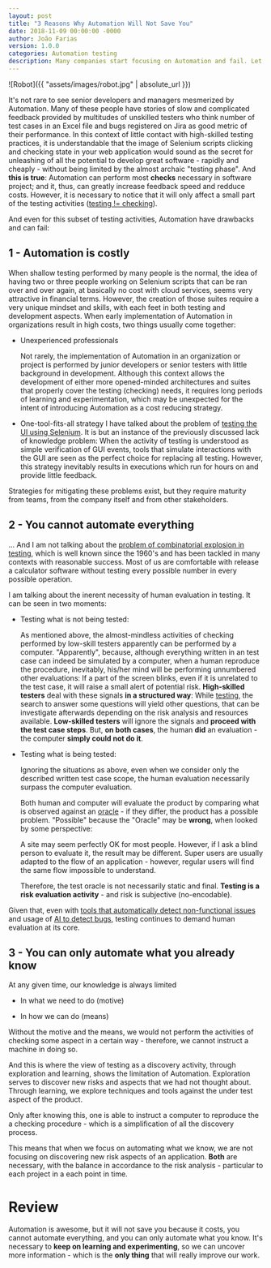 ```yaml
---
layout: post
title: "3 Reasons Why Automation Will Not Save You"
date: 2018-11-09 00:00:00 -0000
author: João Farias
version: 1.0.0
categories: Automation testing
description: Many companies start focusing on Automation and fail. Let's see three common reasons for that
---
```


![Robot]({{ "assets/images/robot.jpg" | absolute_url }})

It's not rare to see senior developers and managers mesmerized by Automation.
Many of these people have stories of slow and complicated feedback provided by multitudes
of unskilled testers who think number of test cases in an Excel file and bugs registered on Jira
as good metric of their performance.
In this context of little contact with high-skilled testing practices, it is understandable
that the image of Selenium scripts clicking and checking state in your web application would sound
as the secret for unleashing of all the potential to develop great software -
rapidly and cheaply - without being limited by the almost archaic "testing phase".
And **this is true**: Automation can perform most **checks** necessary in software project; and
it, thus, can greatly increase feedback speed and redduce costs. However, it is necessary to notice
that it will only affect a small part of the testing activities ([testing != checking](http://www.developsense.com/blog/2009/08/testing-vs-checking/)).

And even for this subset of testing activities, Automation have drawbacks and can fail:

## 1 - Automation is costly

When shallow testing performed by many people is the normal, the idea of having two or three people working on Selenium scripts
that can be ran over and over again, at basically no cost with cloud services, seems very attractive in financial terms.
However, the creation of those suites require a very unique mindset and skills, with each feet in both testing
and development aspects.
When early implementation of Automation in organizations result in high costs, two things usually come together:

- Unexperienced professionals

  Not rarely, the implementation of Automation in an organization or project is performed by junior developers or senior
  testers with little background in development. Although this context allows the development of either more opened-minded
  architectures and suites that properly cover the testing (checking) needs, it requires long periods of learning and experimentation,
  which may be unexpected for the intent of introducing Automation as a cost reducing strategy.

- One-tool-fits-all strategy
  I have talked about the problem of [testing the UI using Selenium](http://thatsabug.com/2018/08/08/testing_ember_application_first_steps.html#the-problem-with-testing-the-ui-using-selenium). It is but an instance
  of the previously discussed lack of knowledge problem: When the activity of testing is understood as simple verification of GUI events, tools that
  simulate interactions with the GUI are seen as the perfect choice for replacing all testing. However, this strategy inevitably results in executions
  which run for hours on and provide little feedback.

Strategies for mitigating these problems exist, but they require maturity from teams, from the company itself and from other stakeholders.

## 2 - You cannot automate everything

... And I am not talking about the [problem of combinatorial explosion in testing](https://www.ps.uni-saarland.de/~niehren/index.html/vorlesung/node5.html), which is well known since the 1960's and has been tackled in many contexts with reasonable success. Most of us are comfortable with release a calculator software without testing every possible number in every possible operation.

I am talking about the inerent necessity of human evaluation in testing. It can be seen in two moments:

- Testing what is not being tested:

  As mentioned above, the almost-mindless activities of checking performed by low-skill testers apparently can be performed by a computer. "Apparently", because, although everything written in an test case can indeed be simulated by a computer, when a human reproduce the procedure, inevitably, his/her mind will be performing unnumbered other evaluations: If a part of the screen blinks, even if it is unrelated to the test case, it will raise a small alert of potential risk. **High-skilled testers** deal with these signals **in a structured way**: While [testing](http://www.satisfice.com/articles/what_is_et.shtml), the search to answer some questions will yield other questions, that can be investigate afterwards depending on the risk analysis and resources available. **Low-skilled testers** will ignore the signals and **proceed with the test case steps**. But, **on both cases**, the human **did** an evaluation - the computer **simply could not do it**.

- Testing what is being tested:

  Ignoring the situations as above, even when we consider only the described written test case scope, the human evaluation necessarily surpass the computer evaluation.

  Both human and computer will evaluate the product by comparing what is observed against an [oracle](http://www.developsense.com/resources/Oracles.pdf) - if they differ, the product has a possible problem. "Possible" because the "Oracle" may be **wrong**, when looked by some perspective:

  A site may seem perfectly OK for most people. However, if I ask a blind person to evaluate it, the result may be different. Super users are usually adapted to the flow of an application - however, regular users will find the same flow impossible to understand.

  Therefore, the test oracle is not necessarily static and final. **Testing is a risk evaluation activity** - and risk is subjective (no-encodable).

Given that, even with [tools that automatically detect non-functional issues](https://github.com/ember-a11y/ember-a11y-testing) and usage of [AI to detect bugs](test.ai), testing continues to demand human evaluation at its core.

## 3 - You can only automate what you already know

At any given time, our knowledge is always limited

- In what we need to do (motive)

- In how we can do (means)

Without the motive and the means, we would not perform the activities of checking some aspect in a certain way - therefore, we cannot instruct a machine in doing so.

And this is where the view of testing as a discovery activity, through exploration and learning, shows the limitation of Automation. Exploration serves to discover new risks and aspects that we had not thought about. Through learning, we explore techniques and tools against the under test aspect of the product.

Only after knowing this, one is able to instruct a computer to reproduce the a checking procedure - which is a simplification of all the discovery process.

This means that when we focus on automating what we know, we are not focusing on discovering new risk aspects of an application. **Both** are necessary, with the balance in accordance to the risk analysis - particular to each project in a each point in time.

# Review

Automation is awesome, but it will not save you because it costs, you cannot automate everything, and you can only automate what you know.
It's necessary to **keep on learning and experimenting**, so we can uncover more information - which is the **only thing** that will really improve our work.

